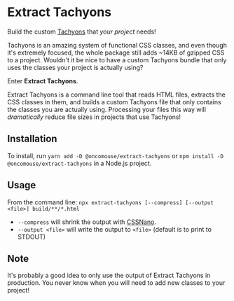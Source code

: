 # Extract Tachyons

Build the custom [Tachyons](http://tachyons.io/) that *your project* needs!

Tachyons is an amazing system of functional CSS classes, and even though it's extremely focused, the whole package still adds ~14KB of gzipped CSS to a project. Wouldn't it be nice to have a custom Tachyons bundle that only uses the classes your project is actually using?

Enter **Extract Tachyons**.

Extract Tachyons is a command line tool that reads HTML files, extracts the CSS classes in them, and builds a custom Tachyons file that only contains the classes you are actually using. Processing your files this way will *dramatically* reduce file sizes in projects that use Tachyons!

## Installation

To install, run `yarn add -D @oncomouse/extract-tachyons` or `npm install -D @oncomouse/extract-tachyons` in a Node.js project.

## Usage

From the command line: `npx extract-tachyons [--compress] [--output <file>] build/**/*.html`

* `--compress` will shrink the output with [CSSNano](https://cssnano.co/).
* `--output <file>` will write the output to `<file>` (default is to print to STDOUT)

## Note

It's probably a good idea to only use the output of Extract Tachyons in production. You never know when you will need to add new classes to your project!
